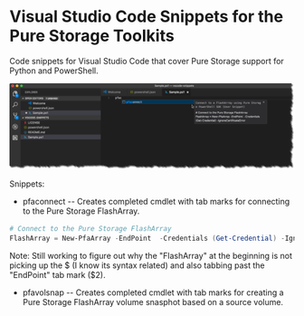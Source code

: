 # Visual Studio Code Snippets for the Pure Storage Toolkits
Code snippets for Visual Studio Code that cover Pure Storage support for Python and PowerShell. 

![vscode-snippet_example1](/docs/vscode-snippets_example1.png)

Snippets:
* pfaconnect -- Creates completed cmdlet with tab marks for connecting to the Pure Storage FlashArray.

```powershell
# Connect to the Pure Storage FlashArray
FlashArray = New-PfaArray -EndPoint  -Credentials (Get-Credential) -IgnoreCertificateError
```
Note: Still working to figure out why the "FlashArray" at the beginning is not picking up the $ (I know its syntax related) and also tabbing past the "EndPoint" tab mark ($2). 

* pfavolsnap -- Creates completed cmdlet with tab marks for creating a Pure Storage FlashArray volume snasphot based on a source volume. 
